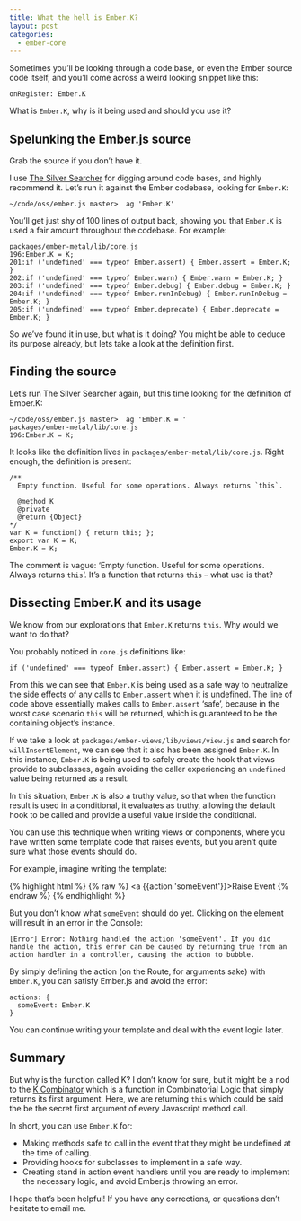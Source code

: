 ```yaml
---
title: What the hell is Ember.K?
layout: post
categories:
  - ember-core
---
```

Sometimes you&#8217;ll be looking through a code base, or even the Ember source code itself, and you&#8217;ll come across a weird looking snippet like this:

    onRegister: Ember.K


What is `Ember.K`, why is it being used and should you use it?

<!--more-->

## Spelunking the Ember.js source

Grab the source if you don&#8217;t have it.

I use [The Silver Searcher][1] for digging around code bases, and highly recommend it. Let&#8217;s run it against the Ember codebase, looking for `Ember.K`:

    ~/code/oss/ember.js master>  ag 'Ember.K'


You&#8217;ll get just shy of 100 lines of output back, showing you that `Ember.K` is used a fair amount throughout the codebase. For example:

    packages/ember-metal/lib/core.js
    196:Ember.K = K;
    201:if ('undefined' === typeof Ember.assert) { Ember.assert = Ember.K; }
    202:if ('undefined' === typeof Ember.warn) { Ember.warn = Ember.K; }
    203:if ('undefined' === typeof Ember.debug) { Ember.debug = Ember.K; }
    204:if ('undefined' === typeof Ember.runInDebug) { Ember.runInDebug = Ember.K; }
    205:if ('undefined' === typeof Ember.deprecate) { Ember.deprecate = Ember.K; }


So we&#8217;ve found it in use, but what is it doing? You might be able to deduce its purpose already, but lets take a look at the definition first.

## Finding the source

Let&#8217;s run The Silver Searcher again, but this time looking for the definition of Ember.K:

    ~/code/oss/ember.js master>  ag 'Ember.K = '
    packages/ember-metal/lib/core.js
    196:Ember.K = K;


It looks like the definition lives in `packages/ember-metal/lib/core.js`. Right enough, the definition is present:

    /**
      Empty function. Useful for some operations. Always returns `this`.

      @method K
      @private
      @return {Object}
    */
    var K = function() { return this; };
    export var K = K;
    Ember.K = K;


The comment is vague: &#8216;Empty function. Useful for some operations. Always returns `this`&#8216;. It&#8217;s a function that returns `this` &#8211; what use is that?

## Dissecting Ember.K and its usage

We know from our explorations that `Ember.K` returns `this`. Why would we want to do that?

You probably noticed in `core.js` definitions like:

    if ('undefined' === typeof Ember.assert) { Ember.assert = Ember.K; }


From this we can see that `Ember.K` is being used as a safe way to neutralize the side effects of any calls to `Ember.assert` when it is undefined. The line of code above essentially makes calls to `Ember.assert` &#8216;safe&#8217;, because in the worst case scenario `this` will be returned, which is guaranteed to be the containing object&#8217;s instance.

If we take a look at `packages/ember-views/lib/views/view.js` and search for `willInsertElement`, we can see that it also has been assigned `Ember.K`. In this instance, `Ember.K` is being used to safely create the hook that views provide to subclasses, again avoiding the caller experiencing an `undefined` value being returned as a result.

In this situation, `Ember.K` is also a truthy value, so that when the function result is used in a conditional, it evaluates as truthy, allowing the default hook to be called and provide a useful value inside the conditional.

You can use this technique when writing views or components, where you have written some template code that raises events, but you aren&#8217;t quite sure what those events should do.

For example, imagine writing the template:

{% highlight html %}
{% raw %}
  <a {{action 'someEvent'}}>Raise Event</a>
{% endraw %}
{% endhighlight %}

But you don&#8217;t know what `someEvent` should do yet. Clicking on the element will result in an error in the Console:

    [Error] Error: Nothing handled the action 'someEvent'. If you did handle the action, this error can be caused by returning true from an action handler in a controller, causing the action to bubble.


By simply defining the action (on the Route, for arguments sake) with `Ember.K`, you can satisfy Ember.js and avoid the error:

    actions: {
      someEvent: Ember.K
    }


You can continue writing your template and deal with the event logic later.

## Summary

But why is the function called K? I don&#8217;t know for sure, but it might be a nod to the [K Combinator][2] which is a function in Combinatorial Logic that simply returns its first argument. Here, we are returning `this` which could be said the be the secret first argument of every Javascript method call.

In short, you can use `Ember.K` for:

  * Making methods safe to call in the event that they might be undefined at the time of calling.
  * Providing hooks for subclasses to implement in a safe way.
  * Creating stand in action event handlers until you are ready to implement the necessary logic, and avoid Ember.js throwing an error.

I hope that&#8217;s been helpful! If you have any corrections, or questions don&#8217;t hesitate to email me.

 [1]: https://github.com/ggreer/the_silver_searcher
 [2]: http://wiki.tcl.tk/1923
